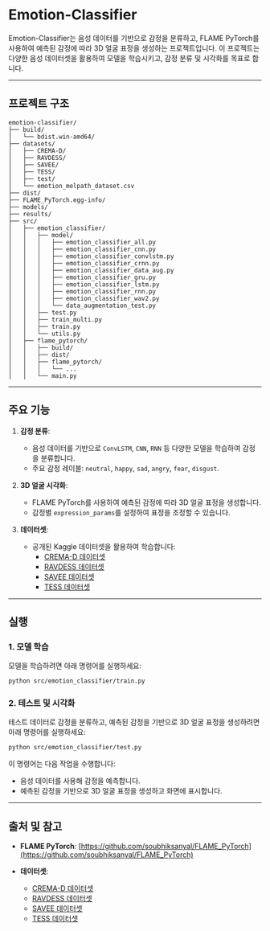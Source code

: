 # **Emotion-Classifier**

Emotion-Classifier는 음성 데이터를 기반으로 감정을 분류하고, FLAME PyTorch를 사용하여 예측된 감정에 따라 3D 얼굴 표정을 생성하는 프로젝트입니다. 이 프로젝트는 다양한 음성 데이터셋을 활용하여 모델을 학습시키고, 감정 분류 및 시각화를 목표로 합니다.

---

## **프로젝트 구조**

```
emotion-classifier/
├── build/
│   └── bdist.win-amd64/
├── datasets/
│   ├── CREMA-D/
│   ├── RAVDESS/
│   ├── SAVEE/
│   ├── TESS/
│   ├── test/
│   └── emotion_melpath_dataset.csv
├── dist/
├── FLAME_PyTorch.egg-info/
├── models/
├── results/
├── src/
│   ├── emotion_classifier/
│   │   ├── model/
│   │   │   ├── emotion_classifier_all.py
│   │   │   ├── emotion_classifier_cnn.py
│   │   │   ├── emotion_classifier_convlstm.py
│   │   │   ├── emotion_classifier_crnn.py
│   │   │   ├── emotion_classifier_data_aug.py
│   │   │   ├── emotion_classifier_gru.py
│   │   │   ├── emotion_classifier_lstm.py
│   │   │   ├── emotion_classifier_rnn.py
│   │   │   ├── emotion_classifier_wav2.py
│   │   │   └── data_augmentation_test.py
│   │   ├── test.py
│   │   ├── train_multi.py
│   │   ├── train.py
│   │   └── utils.py
│   ├── flame_pytorch/
│   │   ├── build/
│   │   ├── dist/
│   │   ├── flame_pytorch/
│   │   │   └── ...
│   │   └── main.py
```

---

## **주요 기능**

1. **감정 분류**:
   - 음성 데이터를 기반으로 `ConvLSTM`, `CNN`, `RNN` 등 다양한 모델을 학습하여 감정을 분류합니다.
   - 주요 감정 레이블: `neutral`, `happy`, `sad`, `angry`, `fear`, `disgust`.

2. **3D 얼굴 시각화**:
   - FLAME PyTorch를 사용하여 예측된 감정에 따라 3D 얼굴 표정을 생성합니다.
   - 감정별 `expression_params`를 설정하여 표정을 조정할 수 있습니다.

3. **데이터셋**:
   - 공개된 Kaggle 데이터셋을 활용하여 학습합니다:
     - [CREMA-D 데이터셋](https://www.kaggle.com/datasets/ejlok1/cremad)
     - [RAVDESS 데이터셋](https://www.kaggle.com/datasets/uwrfkaggler/ravdess-emotional-speech-audio)
     - [SAVEE 데이터셋](https://www.kaggle.com/datasets/ejlok1/surrey-audiovisual-expressed-emotion-savee)
     - [TESS 데이터셋](https://www.kaggle.com/datasets/ejlok1/toronto-emotional-speech-set-tess)

---

## **실행**

### 1. **모델 학습**
모델을 학습하려면 아래 명령어를 실행하세요:
```bash
python src/emotion_classifier/train.py
```

### 2. **테스트 및 시각화**
테스트 데이터로 감정을 분류하고, 예측된 감정을 기반으로 3D 얼굴 표정을 생성하려면 아래 명령어를 실행하세요:
```bash
python src/emotion_classifier/test.py
```
이 명령어는 다음 작업을 수행합니다:
- 음성 데이터를 사용해 감정을 예측합니다.
- 예측된 감정을 기반으로 3D 얼굴 표정을 생성하고 화면에 표시합니다.

---

## **출처 및 참고**

- **FLAME PyTorch**: [https://github.com/soubhiksanyal/FLAME_PyTorch](https://github.com/soubhiksanyal/FLAME_PyTorch)

- **데이터셋**:
  - [CREMA-D 데이터셋](https://www.kaggle.com/datasets/ejlok1/cremad)
  - [RAVDESS 데이터셋](https://www.kaggle.com/datasets/uwrfkaggler/ravdess-emotional-speech-audio)
  - [SAVEE 데이터셋](https://www.kaggle.com/datasets/ejlok1/surrey-audiovisual-expressed-emotion-savee)
  - [TESS 데이터셋](https://www.kaggle.com/datasets/ejlok1/toronto-emotional-speech-set-tess)